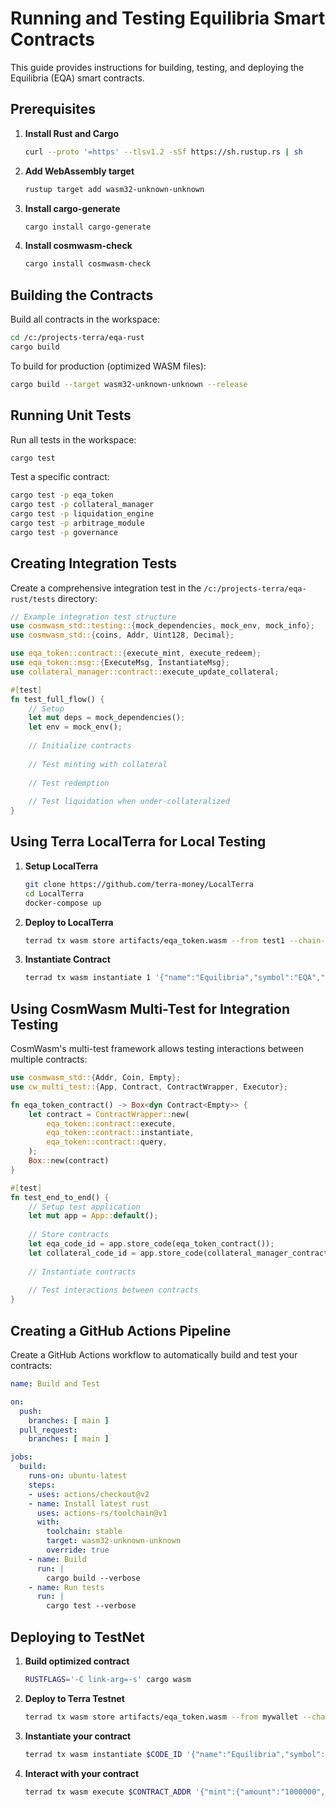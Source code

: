 # Running and Testing Equilibria Smart Contracts

This guide provides instructions for building, testing, and deploying the Equilibria (EQA) smart contracts.

## Prerequisites

1. **Install Rust and Cargo**
   ```bash
   curl --proto '=https' --tlsv1.2 -sSf https://sh.rustup.rs | sh
   ```

2. **Add WebAssembly target**
   ```bash
   rustup target add wasm32-unknown-unknown
   ```

3. **Install cargo-generate**
   ```bash
   cargo install cargo-generate
   ```

4. **Install cosmwasm-check**
   ```bash
   cargo install cosmwasm-check
   ```

## Building the Contracts

Build all contracts in the workspace:

```bash
cd /c:/projects-terra/eqa-rust
cargo build
```

To build for production (optimized WASM files):

```bash
cargo build --target wasm32-unknown-unknown --release
```

## Running Unit Tests

Run all tests in the workspace:

```bash
cargo test
```

Test a specific contract:

```bash
cargo test -p eqa_token
cargo test -p collateral_manager
cargo test -p liquidation_engine
cargo test -p arbitrage_module
cargo test -p governance
```

## Creating Integration Tests

Create a comprehensive integration test in the `/c:/projects-terra/eqa-rust/tests` directory:

```rust
// Example integration test structure
use cosmwasm_std::testing::{mock_dependencies, mock_env, mock_info};
use cosmwasm_std::{coins, Addr, Uint128, Decimal};

use eqa_token::contract::{execute_mint, execute_redeem};
use eqa_token::msg::{ExecuteMsg, InstantiateMsg};
use collateral_manager::contract::execute_update_collateral;

#[test]
fn test_full_flow() {
    // Setup
    let mut deps = mock_dependencies();
    let env = mock_env();
    
    // Initialize contracts
    
    // Test minting with collateral
    
    // Test redemption
    
    // Test liquidation when under-collateralized
}
```

## Using Terra LocalTerra for Local Testing

1. **Setup LocalTerra**
   ```bash
   git clone https://github.com/terra-money/LocalTerra
   cd LocalTerra
   docker-compose up
   ```

2. **Deploy to LocalTerra**
   ```bash
   terrad tx wasm store artifacts/eqa_token.wasm --from test1 --chain-id=localterra --gas=auto --fees=100000uluna
   ```

3. **Instantiate Contract**
   ```bash
   terrad tx wasm instantiate 1 '{"name":"Equilibria","symbol":"EQA","decimals":6}' --from test1 --chain-id=localterra --label="EQA Token" --gas=auto --fees=100000uluna
   ```

## Using CosmWasm Multi-Test for Integration Testing

CosmWasm's multi-test framework allows testing interactions between multiple contracts:

```rust
use cosmwasm_std::{Addr, Coin, Empty};
use cw_multi_test::{App, Contract, ContractWrapper, Executor};

fn eqa_token_contract() -> Box<dyn Contract<Empty>> {
    let contract = ContractWrapper::new(
        eqa_token::contract::execute,
        eqa_token::contract::instantiate,
        eqa_token::contract::query,
    );
    Box::new(contract)
}

#[test]
fn test_end_to_end() {
    // Setup test application
    let mut app = App::default();
    
    // Store contracts
    let eqa_code_id = app.store_code(eqa_token_contract());
    let collateral_code_id = app.store_code(collateral_manager_contract());
    
    // Instantiate contracts
    
    // Test interactions between contracts
}
```

## Creating a GitHub Actions Pipeline

Create a GitHub Actions workflow to automatically build and test your contracts:

```yaml
name: Build and Test

on:
  push:
    branches: [ main ]
  pull_request:
    branches: [ main ]

jobs:
  build:
    runs-on: ubuntu-latest
    steps:
    - uses: actions/checkout@v2
    - name: Install latest rust
      uses: actions-rs/toolchain@v1
      with:
        toolchain: stable
        target: wasm32-unknown-unknown
        override: true
    - name: Build
      run: |
        cargo build --verbose
    - name: Run tests
      run: |
        cargo test --verbose
```

## Deploying to TestNet

1. **Build optimized contract**
   ```bash
   RUSTFLAGS='-C link-arg=-s' cargo wasm
   ```

2. **Deploy to Terra Testnet**
   ```bash
   terrad tx wasm store artifacts/eqa_token.wasm --from mywallet --chain-id=pisco-1 --gas=auto --fees=100000uluna
   ```

3. **Instantiate your contract**
   ```bash
   terrad tx wasm instantiate $CODE_ID '{"name":"Equilibria","symbol":"EQA","decimals":6}' --from mywallet --chain-id=pisco-1 --label="EQA Token" --gas=auto --fees=100000uluna
   ```

4. **Interact with your contract**
   ```bash
   terrad tx wasm execute $CONTRACT_ADDR '{"mint":{"amount":"1000000","market_price":"1.0"}}' --from mywallet --chain-id=pisco-1 --gas=auto --fees=100000uluna
   ```
